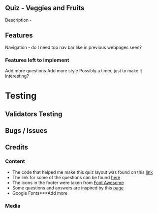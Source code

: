 ## Quiz - Veggies and Fruits

Description - 


## Features

Navigation - do I need top nav bar like in previous webpages seen?

### Features left to implement 

Add more questions
Add more style 
Possibly a timer, just to make it interesting?

# Testing 

## Validators Testing

## Bugs / Issues



## Credits


### Content 

- The code that helped me make this quiz layout was found on this [link](https://www.youtube.com/watch?v=f4fB9Xg2JEY) 
- The link for some of the questions can be found [here](https://laidbackgardener.blog/2017/03/23/10-strange-facts-about-vegetables/)
- The icons in the footer were taken from [Font Awesome](https://fontawesome.com/)
- Some questions and answers are inspired by this [page](https://www.eatfirst.com/en-au/c/blog/fun-facts-about-food)
- Google Fonts***Add more 
### Media